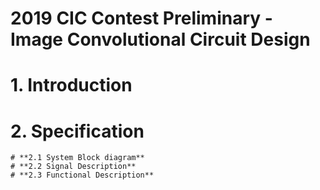 # 2019 CIC Contest Preliminary - Image Convolutional Circuit Design

# **1. Introduction**
# **2. Specification**
	# **2.1 System Block diagram**
	# **2.2 Signal Description**
	# **2.3 Functional Description**
